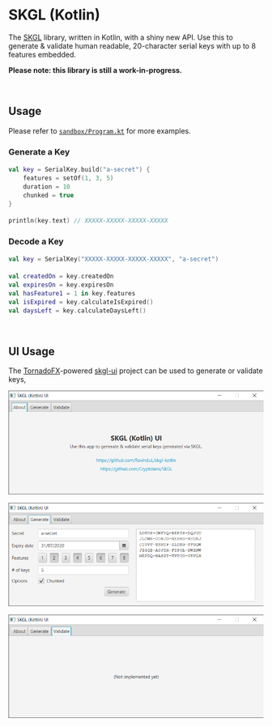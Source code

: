 # SKGL (Kotlin)

The [SKGL](https://github.com/Cryptolens/SKGL) library, written in Kotlin, with a shiny new API. Use this to generate & validate human readable, 20-character serial keys with up to 8 features embedded.

**Please note: this library is still a work-in-progress.**

<br>

## Usage

Please refer to [`sandbox/Program.kt`](sandbox/src/main/kotlin/com/example/program/Program.kt) for more examples.

### Generate a Key

```kotlin
val key = SerialKey.build("a-secret") {
	features = setOf(1, 3, 5)
	duration = 10
	chunked = true
}

println(key.text) // XXXXX-XXXXX-XXXXX-XXXXX
```

### Decode a Key

```kotlin
val key = SerialKey("XXXXX-XXXXX-XXXXX-XXXXX", "a-secret")

val createdOn = key.createdOn
val expiresOn = key.expiresOn
val hasFeature1 = 1 in key.features
val isExpired = key.calculateIsExpired()
val daysLeft = key.calculateDaysLeft()
```

<br>

## UI Usage

The [TornadoFX](https://tornadofx.io/)-powered [skgl-ui](skgl-ui) project can be used to generate or validate keys,

![About](images/ui-about.png)

![Generate](images/ui-generate.png)

![Validate](images/ui-validate.png)

